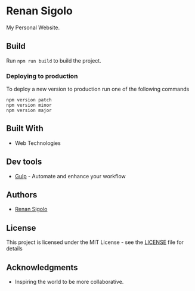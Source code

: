 # Renan Sigolo

My Personal Website.

## Build

Run `npm run build` to build the project.

### Deploying to production

To deploy a new version to production run one of the following commands

```
npm version patch
npm version minor
npm version major
```

## Built With

- Web Technologies

## Dev tools

- [Gulp](https://gulpjs.com/) - Automate and enhance your workflow

## Authors

- [Renan Sigolo](https://github.com/renansigolo)

## License

This project is licensed under the MIT License - see the [LICENSE](LICENSE) file for details

## Acknowledgments

- Inspiring the world to be more collaborative.
